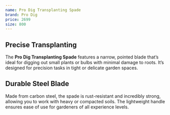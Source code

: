 ```yaml
--- 
name: Pro Dig Transplanting Spade
brand: Pro Dig
price: 2699
size: 800
---
```


## Precise Transplanting  
The **Pro Dig Transplanting Spade** features a narrow, pointed blade that’s ideal for digging out small plants or bulbs with minimal damage to roots. It’s designed for precision tasks in tight or delicate garden spaces.

## Durable Steel Blade  
Made from carbon steel, the spade is rust-resistant and incredibly strong, allowing you to work with heavy or compacted soils. The lightweight handle ensures ease of use for gardeners of all experience levels.
